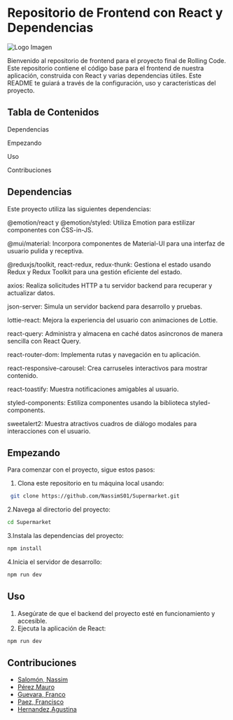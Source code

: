 # Repositorio de Frontend con React y Dependencias

![Logo Imagen](https://github.com/NassimS01/Supermarket/blob/dev_mauro/frontend/src/assets/CLICK.png?raw=true)

Bienvenido al repositorio de frontend para el proyecto final de Rolling Code.
Este repositorio contiene el código base para el frontend de nuestra aplicación, construida con React y varias dependencias útiles.
Este README te guiará a través de la configuración, uso y características del proyecto.

## Tabla de Contenidos

Dependencias

Empezando

Uso

Contribuciones



## Dependencias

Este proyecto utiliza las siguientes dependencias:

@emotion/react y @emotion/styled: Utiliza Emotion para estilizar componentes con CSS-in-JS.

@mui/material: Incorpora componentes de Material-UI para una interfaz de usuario pulida y receptiva.

@reduxjs/toolkit, react-redux, redux-thunk: Gestiona el estado usando Redux y Redux Toolkit para una gestión eficiente del estado.

axios: Realiza solicitudes HTTP a tu servidor backend para recuperar y actualizar datos.

json-server: Simula un servidor backend para desarrollo y pruebas.

lottie-react: Mejora la experiencia del usuario con animaciones de Lottie.

react-query: Administra y almacena en caché datos asíncronos de manera sencilla con React Query.

react-router-dom: Implementa rutas y navegación en tu aplicación.

react-responsive-carousel: Crea carruseles interactivos para mostrar contenido.

react-toastify: Muestra notificaciones amigables al usuario.    

styled-components: Estiliza componentes usando la biblioteca styled-components.

sweetalert2: Muestra atractivos cuadros de diálogo modales para interacciones con el usuario.


## Empezando
Para comenzar con el proyecto, sigue estos pasos:
1. Clona este repositorio en tu máquina local usando:
```sh
 git clone https://github.com/NassimS01/Supermarket.git
 ```
2.Navega al directorio del proyecto:
```sh
cd Supermarket
```
3.Instala las dependencias del proyecto:
```sh
npm install
```

4.Inicia el servidor de desarrollo:
```sh
npm run dev
```
## Uso

1. Asegúrate de que el backend del proyecto esté en funcionamiento y accesible.
2. Ejecuta la aplicación de React:
```sh
npm run dev
```

## Contribuciones
- [Salomón, Nassim](https://github.com/NassimS01)
- [Pérez,Mauro](https://github.com/Maurops92)
- [Guevara, Franco](https://github.com/FrancoLadronDeGuevara)
- [Paez, Francisco](https://github.com/FranX-21) 
- [Hernandez,Agustina](https://github.com/agustinahernandez17)




